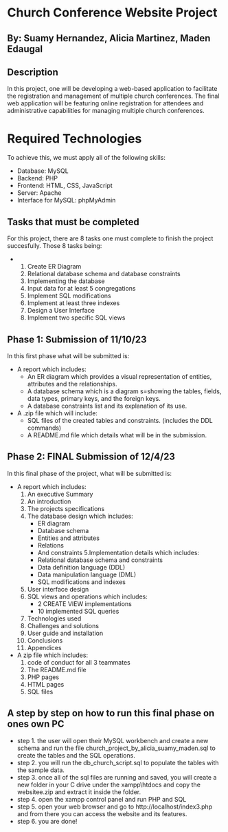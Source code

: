# Church Conference Website Project 
## By: Suamy Hernandez, Alicia Martinez, Maden Edaugal
## Description
In this project, one will be developing a web-based application to facilitate the registration and management of multiple church conferences.
The final web application will be featuring online registration for attendees and administrative capabilities for managing multiple church conferences.
# Required Technologies
To achieve this, we must apply all of the following skills:
* Database: MySQL
* Backend: PHP
* Frontend: HTML, CSS, JavaScript
* Server: Apache
* Interface for MySQL: phpMyAdmin
## Tasks that must be completed
For this project, there are 8 tasks one must complete to finish the project succesfully. Those 8 tasks being:
* 1. Create ER Diagram
  2. Relational database schema and database constraints
  3. Implementing the database
  4. Input data for at least 5 congregations
  5. Implement SQL modifications
  6. Implement at least three indexes
  7. Design a User Interface
  8. Implement two specific SQL views
 ## Phase 1: Submission of 11/10/23
 In this first phase what will be submitted is:
 * A report which includes:
   * An ER diagram which provides a visual representation of entities, attributes and the relationships.
   * A database schema which is a diagram s=showing the tables, fields, data types, primary keys, and the foreign keys.
   * A database constraints list and its explanation of its use.
* A .zip file which will include:
   * SQL files of the created tables and constraints. (includes the DDL commands)
   * A README.md file which details what will be in the submission.
## Phase 2: FINAL Submission of 12/4/23
  In this final phase of the project, what will be submitted is:
  * A report which includes:
    1. An executive Summary
    2. An introduction
    3. The projects specifications
    4. The database design which includes:
       * ER diagram
       * Database schema
       * Entities and attributes
       * Relations
       * And constraints
    5.Implementation details which includes:
       * Relational database schema and constraints
       * Data definition language (DDL)
       * Data manipulation language (DML)
       * SQL modifications and indexes
    6. User interface design
    7. SQL views and operations which includes:
       * 2 CREATE VIEW implementations
       * 10 implemented SQL queries
    8. Technologies used
    9. Challenges and solutions
    10. User guide and installation
    11. Conclusions
    12. Appendices
  * A zip file which includes:
    1. code of conduct for all 3 teammates
    2. The README.md file
    3. PHP pages
    4. HTML pages
    5. SQL files
## A step by step on how to run this final phase on ones own PC
  * step 1. the user will open their MySQL workbench and create a new schema and run the file 
    church_project_by_alicia_suamy_maden.sql to create the tables and the SQL operations.
  * step 2. you will run the db_church_script.sql to populate the tables with the sample data.
  * step 3. once all of the sql files are running and saved, you will create a new folder in 
    your C drive under the xampp\htdocs and copy the websitee.zip and extract it inside the 
    folder.
  * step 4. open the xampp control panel and run PHP and SQL
  * step 5. open your web browser and go to http://localhost/index3.php and from there you can 
    access the website and its features.
  * step 6. you are done!

       
